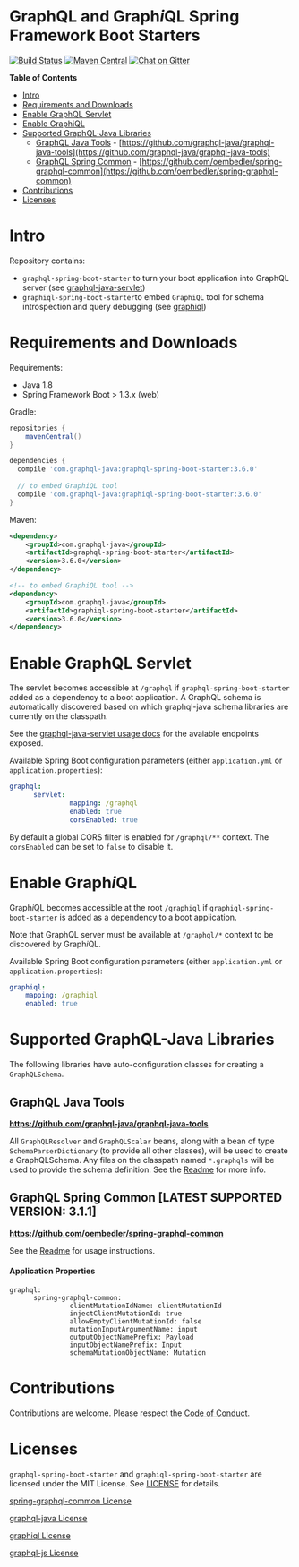 # GraphQL and Graph*i*QL Spring Framework Boot Starters
[![Build Status](https://travis-ci.org/graphql-java/graphql-spring-boot.svg?branch=master)](https://travis-ci.org/graphql-java/graphql-spring-boot)
[![Maven Central](https://maven-badges.herokuapp.com/maven-central/com.graphql-java/graphql-spring-boot-starter/badge.svg)](https://maven-badges.herokuapp.com/maven-central/com.graphql-java/graphql-spring-boot-starter)
[![Chat on Gitter](https://badges.gitter.im/Join%20Chat.svg)](https://gitter.im/graphql-java/graphql-java)

<!-- START doctoc generated TOC please keep comment here to allow auto update -->
<!-- DON'T EDIT THIS SECTION, INSTEAD RE-RUN doctoc TO UPDATE -->
**Table of Contents**

- [Intro](#intro)
- [Requirements and Downloads](#requirements-and-downloads)
- [Enable GraphQL Servlet](#enable-graphql-servlet)
- [Enable GraphiQL](#enable-graphiql)
- [Supported GraphQL-Java Libraries](#supported-graphql-java-libraries)
    - [GraphQL Java Tools](#graphql-java-tools) - [https://github.com/graphql-java/graphql-java-tools](https://github.com/graphql-java/graphql-java-tools)
    - [GraphQL Spring Common](#graphql-spring-common) - [https://github.com/oembedler/spring-graphql-common](https://github.com/oembedler/spring-graphql-common)
- [Contributions](#contributions)
- [Licenses](#licenses)

<!-- END doctoc generated TOC please keep comment here to allow auto update -->


# Intro

Repository contains:

* `graphql-spring-boot-starter` to turn your boot application into GraphQL server (see [graphql-java-servlet](https://github.com/graphql-java/graphql-java-servlet))
* `graphiql-spring-boot-starter`to embed `GraphiQL` tool for schema introspection and query debugging (see [graphiql](https://github.com/graphql/graphiql))

# Requirements and Downloads

Requirements:
  * Java 1.8
  * Spring Framework Boot > 1.3.x (web)

Gradle:

```gradle
repositories {
    mavenCentral()
}

dependencies {
  compile 'com.graphql-java:graphql-spring-boot-starter:3.6.0'
  
  // to embed GraphiQL tool
  compile 'com.graphql-java:graphiql-spring-boot-starter:3.6.0'
}
```

Maven:
```xml
<dependency>
    <groupId>com.graphql-java</groupId>
    <artifactId>graphql-spring-boot-starter</artifactId>
    <version>3.6.0</version>
</dependency>

<!-- to embed GraphiQL tool -->
<dependency>
    <groupId>com.graphql-java</groupId>
    <artifactId>graphiql-spring-boot-starter</artifactId>
    <version>3.6.0</version>
</dependency>
```


# Enable GraphQL Servlet

The servlet becomes accessible at `/graphql` if `graphql-spring-boot-starter` added as a dependency to a boot application.
A GraphQL schema is automatically discovered based on which graphql-java schema libraries are currently on the classpath.

See the [graphql-java-servlet usage docs](https://github.com/graphql-java/graphql-java-servlet#usage) for the avaiable endpoints exposed.

Available Spring Boot configuration parameters (either `application.yml` or `application.properties`):

```yaml
graphql:
      servlet:
               mapping: /graphql
               enabled: true
               corsEnabled: true
```

By default a global CORS filter is enabled for `/graphql/**` context.
The `corsEnabled` can be set to `false` to disable it.

# Enable Graph*i*QL

Graph*i*QL becomes accessible at the root `/graphiql` if `graphiql-spring-boot-starter` is added as a dependency to a boot application.

Note that GraphQL server must be available at `/graphql/*` context to be discovered by Graph*i*QL.

Available Spring Boot configuration parameters (either `application.yml` or `application.properties`):
```yaml
graphiql:
    mapping: /graphiql
    enabled: true
```

# Supported GraphQL-Java Libraries

The following libraries have auto-configuration classes for creating a `GraphQLSchema`.

## GraphQL Java Tools
**https://github.com/graphql-java/graphql-java-tools**

All `GraphQLResolver` and `GraphQLScalar` beans, along with a bean of type `SchemaParserDictionary` (to provide all other classes), will be used to create a GraphQLSchema.  Any files on the classpath named `*.graphqls` will be used to provide the schema definition.  See the [Readme](https://github.com/graphql-java/graphql-java-tools#usage) for more info.

## GraphQL Spring Common [LATEST SUPPORTED VERSION: 3.1.1]
**https://github.com/oembedler/spring-graphql-common**

See the [Readme](https://github.com/oembedler/spring-graphql-common#usage) for usage instructions.

#### Application Properties
```
graphql:
      spring-graphql-common:
               clientMutationIdName: clientMutationId
               injectClientMutationId: true
               allowEmptyClientMutationId: false
               mutationInputArgumentName: input
               outputObjectNamePrefix: Payload
               inputObjectNamePrefix: Input
               schemaMutationObjectName: Mutation
```


# Contributions

Contributions are welcome.  Please respect the [Code of Conduct](http://contributor-covenant.org/version/1/3/0/).


# Licenses

`graphql-spring-boot-starter` and `graphiql-spring-boot-starter` are licensed under the MIT License. See [LICENSE](LICENSE.md) for details.

[spring-graphql-common License](https://github.com/oembedler/spring-graphql-common/blob/master/LICENSE.md)

[graphql-java License](https://github.com/andimarek/graphql-java/blob/master/LICENSE.md)

[graphiql License](https://github.com/graphql/graphiql/blob/master/LICENSE)

[graphql-js License](https://github.com/graphql/graphql-js/blob/master/LICENSE)
